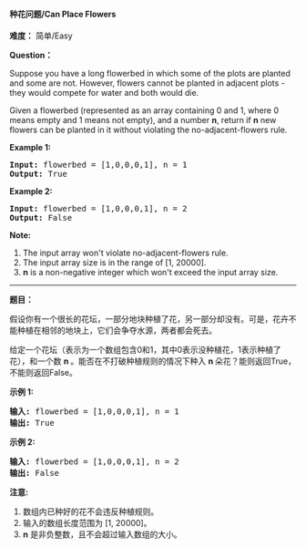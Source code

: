 #### 种花问题/Can Place Flowers
**难度：** 简单/Easy

**Question：** 

<p>Suppose you have a long flowerbed in which some of the plots are planted and some are not. However, flowers cannot be planted in adjacent plots - they would compete for water and both would die.</p>

<p>Given a flowerbed (represented as an array containing 0 and 1, where 0 means empty and 1 means not empty), and a number <b>n</b>, return if <b>n</b> new flowers can be planted in it without violating the no-adjacent-flowers rule.</p>

<p><b>Example 1:</b><br />
<pre>
<b>Input:</b> flowerbed = [1,0,0,0,1], n = 1
<b>Output:</b> True
</pre>
</p>

<p><b>Example 2:</b><br />
<pre>
<b>Input:</b> flowerbed = [1,0,0,0,1], n = 2
<b>Output:</b> False
</pre>
</p>

<p><b>Note:</b><br>
<ol>
<li>The input array won't violate no-adjacent-flowers rule.</li>
<li>The input array size is in the range of [1, 20000].</li>
<li><b>n</b> is a non-negative integer which won't exceed the input array size.</li>
</ol>
</p>

------

**题目：** 
<p>假设你有一个很长的花坛，一部分地块种植了花，另一部分却没有。可是，花卉不能种植在相邻的地块上，它们会争夺水源，两者都会死去。</p>

<p>给定一个花坛（表示为一个数组包含0和1，其中0表示没种植花，1表示种植了花），和一个数&nbsp;<strong>n&nbsp;</strong>。能否在不打破种植规则的情况下种入&nbsp;<strong>n&nbsp;</strong>朵花？能则返回True，不能则返回False。</p>

<p><strong>示例 1:</strong></p>

<pre>
<strong>输入:</strong> flowerbed = [1,0,0,0,1], n = 1
<strong>输出:</strong> True
</pre>

<p><strong>示例 2:</strong></p>

<pre>
<strong>输入:</strong> flowerbed = [1,0,0,0,1], n = 2
<strong>输出:</strong> False
</pre>

<p><strong>注意:</strong></p>

<ol>
	<li>数组内已种好的花不会违反种植规则。</li>
	<li>输入的数组长度范围为 [1, 20000]。</li>
	<li><strong>n</strong> 是非负整数，且不会超过输入数组的大小。</li>
</ol>

